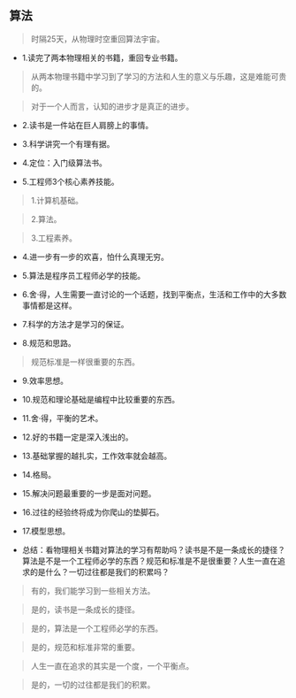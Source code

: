 ## 算法

>时隔25天，从物理时空重回算法宇宙。

- 1.读完了两本物理相关的书籍，重回专业书籍。

>从两本物理书籍中学习到了学习的方法和人生的意义与乐趣，这是难能可贵的。

>对于一个人而言，认知的进步才是真正的进步。

- 2.读书是一件站在巨人肩膀上的事情。

- 3.科学讲究一个有理有据。

- 4.定位：入门级算法书。

- 5.工程师3个核心素养技能。

>1.计算机基础。

>2.算法。

>3.工程素养。

- 4.进一步有一步的欢喜，怕什么真理无穷。

- 5.算法是程序员工程师必学的技能。

- 6.舍·得，人生需要一直讨论的一个话题，找到平衡点，生活和工作中的大多数事情都是这样。

- 7.科学的方法才是学习的保证。

- 8.规范和思路。

>规范标准是一样很重要的东西。

- 9.效率思想。

- 10.规范和理论基础是编程中比较重要的东西。

- 11.舍·得，平衡的艺术。

- 12.好的书籍一定是深入浅出的。

- 13.基础掌握的越扎实，工作效率就会越高。

- 14.格局。

- 15.解决问题最重要的一步是面对问题。

- 16.过往的经验终将成为你爬山的垫脚石。

- 17.模型思想。

- 总结：看物理相关书籍对算法的学习有帮助吗？读书是不是一条成长的捷径？算法是不是一个工程师必学的东西？规范和标准是不是很重要？人生一直在追求的是什么？一切过往都是我们的积累吗？

>有的，我们能学习到一些相关方法。

>是的，读书是一条成长的捷径。

>是的，算法是一个工程师必学的东西。

>是的，规范和标准非常的重要。

>人生一直在追求的其实是一个度，一个平衡点。

>是的，一切的过往都是我们的积累。
